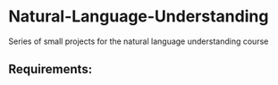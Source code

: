 # Natural-Language-Understanding
Series of small projects for the natural language understanding course


## Requirements:

